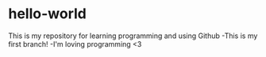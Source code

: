 # hello-world
This is my repository for learning programming and using Github 
-This is my first branch!
-I'm loving programming <3
